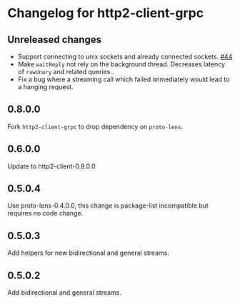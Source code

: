 # Changelog for http2-client-grpc

## Unreleased changes

- Support connecting to unix sockets and already connected sockets. [#44](https://github.com/haskell-grpc-native/http2-grpc-haskell/pull/44)
- Make `waitReply` not rely on the background thread. Decreases latency of `rawUnary` and related queries..
- Fix a bug where a streaming call which failed immediately would lead to a
  hanging request.


## 0.8.0.0

Fork `http2-client-grpc` to drop dependency on `proto-lens`.

## 0.6.0.0

Update to http2-client-0.9.0.0

## 0.5.0.4

Use proto-lens-0.4.0.0, this change is package-list incompatible but requires no code change.

## 0.5.0.3

Add helpers for new bidirectional and general streams.

## 0.5.0.2

Add bidirectional and general streams.
